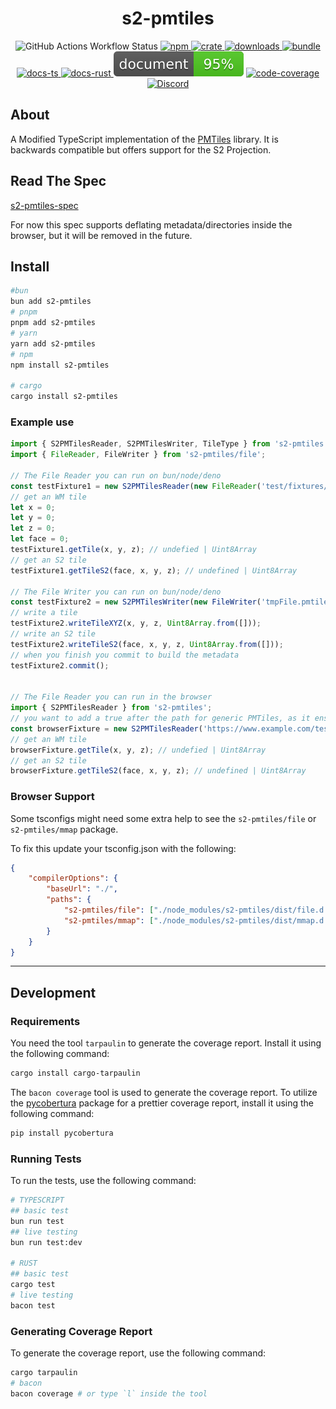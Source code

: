 <h1 style="text-align: center;">
    <div align="center">s2-pmtiles</div>
</h1>

<p align="center">
  <img src="https://img.shields.io/github/actions/workflow/status/Open-S2/s2-pmtiles/test.yml?logo=github" alt="GitHub Actions Workflow Status">
  <a href="https://npmjs.org/package/s2-pmtiles">
    <img src="https://img.shields.io/npm/v/s2-pmtiles.svg?logo=npm&logoColor=white" alt="npm">
  </a>
  <a href="https://crates.io/crates/s2-pmtiles">
    <img src="https://img.shields.io/crates/v/s2-pmtiles.svg?logo=rust&logoColor=white" alt="crate">
  </a>
  <a href="https://www.npmjs.com/package/s2-pmtiles">
    <img src="https://img.shields.io/npm/dm/s2-pmtiles.svg" alt="downloads">
  </a>
  <a href="https://bundlejs.com/?q=s2-pmtiles&treeshake=%5B%7B+S2PMTilesReader+%7D%5D">
    <img src="https://deno.bundlejs.com/badge?q=s2-pmtiles&treeshake=[{+S2PMTilesReader+}]" alt="bundle">
  </a>
  <a href="https://open-s2.github.io/s2-pmtiles/">
    <img src="https://img.shields.io/badge/docs-typescript-yellow.svg" alt="docs-ts">
  </a>
  <a href="https://docs.rs/s2-pmtiles">
    <img src="https://img.shields.io/badge/docs-rust-yellow.svg" alt="docs-rust">
  </a>
  <img src="https://raw.githubusercontent.com/Open-S2/s2-pmtiles/master/assets/doc-coverage.svg" alt="doc-coverage">
  <a href="https://coveralls.io/github/Open-S2/s2-pmtiles?branch=master">
    <img src="https://coveralls.io/repos/github/Open-S2/s2-pmtiles/badge.svg?branch=master" alt="code-coverage">
  </a>
  <a href="https://discord.opens2.com">
    <img src="https://img.shields.io/discord/953563031701426206?logo=discord&logoColor=white" alt="Discord">
  </a>
</p>

## About

A Modified TypeScript implementation of the [PMTiles](https://github.com/protomaps/PMTiles) library. It is backwards compatible but offers support for the S2 Projection.

## Read The Spec

[s2-pmtiles-spec](/s2-pmtiles-spec/1.0.0/README.md)

For now this spec supports deflating metadata/directories inside the browser, but it will be removed in the future.

## Install

```bash
#bun
bun add s2-pmtiles
# pnpm
pnpm add s2-pmtiles
# yarn
yarn add s2-pmtiles
# npm
npm install s2-pmtiles

# cargo
cargo install s2-pmtiles
```

### Example use

```ts
import { S2PMTilesReader, S2PMTilesWriter, TileType } from 's2-pmtiles'
import { FileReader, FileWriter } from 's2-pmtiles/file';

// The File Reader you can run on bun/node/deno
const testFixture1 = new S2PMTilesReader(new FileReader('test/fixtures/test_fixture_1.pmtiles'));
// get an WM tile
let x = 0;
let y = 0;
let z = 0;
let face = 0;
testFixture1.getTile(x, y, z); // undefied | Uint8Array
// get an S2 tile
testFixture1.getTileS2(face, x, y, z); // undefined | Uint8Array

// The File Writer you can run on bun/node/deno
const testFixture2 = new S2PMTilesWriter(new FileWriter('tmpFile.pmtiles'), TileType.Pbf);
// write a tile
testFixture2.writeTileXYZ(x, y, z, Uint8Array.from([]));
// write an S2 tile
testFixture2.writeTileS2(face, x, y, z, Uint8Array.from([]));
// when you finish you commit to build the metadata
testFixture2.commit();


// The File Reader you can run in the browser
import { S2PMTilesReader } from 's2-pmtiles';
// you want to add a true after the path for generic PMTiles, as it ensures 206 byte requests.
const browserFixture = new S2PMTilesReader('https://www.example.com/test.pmtiles', true);
// get an WM tile
browserFixture.getTile(x, y, z); // undefied | Uint8Array
// get an S2 tile
browserFixture.getTileS2(face, x, y, z); // undefined | Uint8Array
```

### Browser Support

Some tsconfigs might need some extra help to see the `s2-pmtiles/file` or `s2-pmtiles/mmap` package.

To fix this update your tsconfig.json with the following:

```json
{
    "compilerOptions": {
        "baseUrl": "./",
        "paths": {
            "s2-pmtiles/file": ["./node_modules/s2-pmtiles/dist/file.d.ts"],
            "s2-pmtiles/mmap": ["./node_modules/s2-pmtiles/dist/mmap.d.ts"]
        }
    }
}
```

---

## Development

### Requirements

You need the tool `tarpaulin` to generate the coverage report. Install it using the following command:

```bash
cargo install cargo-tarpaulin
```

The `bacon coverage` tool is used to generate the coverage report. To utilize the [pycobertura](https://pypi.org/project/pycobertura/) package for a prettier coverage report, install it using the following command:

```bash
pip install pycobertura
```

### Running Tests

To run the tests, use the following command:

```bash
# TYPESCRIPT
## basic test
bun run test
## live testing
bun run test:dev

# RUST
## basic test
cargo test
# live testing
bacon test
```

### Generating Coverage Report

To generate the coverage report, use the following command:

```bash
cargo tarpaulin
# bacon
bacon coverage # or type `l` inside the tool
```
